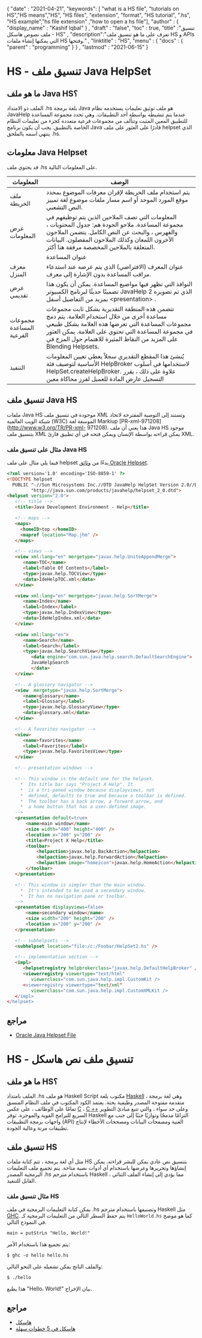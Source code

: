 {
  "date" : "2021-04-21",
  "keywords": [ "what is a HS file", "tutorials on HS","HS means","HS", "HS files", "extension", "format", "HS tutorial", ".hs", "HS example","hs file extension" ,"how to open a hs file"],
  "author" : {
    "display_name" : "Kashif Iqbal"
} ,
  "draft" : "false",
  "toc" : true,
  "title" :"تنسيق ملف نصوص هاسكل - HS" ,
  "description":"تعرف على ما هو تنسيق ملف HS و APIs التي يمكنها إنشاء ملفات HS وفتحها." ,
  "linktitle" : "HS",
  "menu" : {
    "docs" : {
      "parent" : "programming"
}
} ,
  "lastmod" : "2021-06-15"
}

# HS - تنسيق ملف Java HelpSet

## ما هو ملف Java HS؟

الملف ذو الامتداد .hs بلغة برمجة Java هو ملف توثيق تعليمات يستخدمه نظام JavaHelp عندما يتم تنشيطه بواسطة أحد التطبيقات. وهي تحدد مجموعة المساعدة للتطبيق المعين المثبت وتتألف من مجموعات فرعية متعددة كجزء من تعليمات النظام الخاصة بالتطبيق. يجب أن يكون برنامج Java قادرًا على العثور على ملف helpset الذي ينتهي اسمه بالملحق .hs.

## معلومات Java Helpset

قد يحتوي ملف .hs على المعلومات التالية.

| المعلومات | الوصف |
---|---|
| ملف الخريطة | يتم استخدام ملف الخريطة لإقران معرفات الموضوع بمحدد موقع المورد الموحد أو اسم مسار ملفات موضوع لغة تمييز النص التشعبي.
| عرض المعلومات | المعلومات التي تصف الملاحين الذين يتم توظيفهم في مجموعة المساعدة. ملاحو الجودة هم: جدول المحتويات ، والفهرس ، والبحث عن النص الكامل. يتضمن الملاحون الآخرون اللمعان وكذلك الملاحون المفضلون. البيانات المتعلقة بالملاحين المخصصة مرفقة هنا أكثر. |
<html>| عنوان المساعدة | The \<title> تم تحديده داخل ملف helpset (.hs). يظهر هذا العنوان في أعلى معظم النوافذ وأي نوافذ ثانوية موضحة في ملف التعليمات الخاص بك. | </html>
| معرف المنزل | عنوان المعرف (الافتراضي) الذي يتم عرضه عند استدعاء مراقب المساعدة بدون الإشارة إلى معرف. |
| عرض تقديمي | النوافذ التي تظهر فيها مواضيع المساعدة. يمكن أن يكون هذا تضمينًا حديثًا لبرنامج الكمبيوتر JavaHelp 2 الذي تم تصويره بمزيد من التفاصيل أسفل \<presentation> . |
| مجموعات المساعدة الفرعية | تتضمن هذه المنطقة التقديرية بشكل ثابت مجموعات مساعدة أخرى من خلال استخدام العلامة. يتم دمج مجموعات المساعدة التي تعرضها هذه العلامة بشكل طبيعي في مجموعة المساعدة التي تحتوي على العلامة. يمكن العثور على المزيد من النقاط المثيرة للاهتمام حول المزج في Blending Helpsets. |
| التنفيذ | يُنشئ هذا المقطع التقديري سجلاً يعطي تعيين المعلومات الأساسية لتوصيف فئة HelpBroker لاستخدامها في أسلوب HelpSet.createHelpBroker. علاوة على ذلك ، يقرر التسجيل عارض المادة للعميل لفرز محاكاة معين

## تنسيق ملف Java HS

ملفات Java HS موجودة في تنسيق ملف XML وتستند إلى التوصية المقترحة لاتحاد شبكة الويب العالمية (W3C) الموسعة لغة Markiup [PR-xml-971208](http://www.w3.org/TR/PR-xml- 971208). هذا يعني أن ملف Java HS موجود بتنسيق ملف XML يمكن قراءته بواسطة الإنسان ويمكن فتحه في أي تطبيق قارئ XML.

### مثال على تنسيق ملف Java HS

فيما يلي مثال على ملف helpset بدءًا من [وثائق Oracle Helpset](https://docs.oracle.com/cd/E19253-01/819-0913/author/helpset.html).

```html
<?xml version='1.0' encoding='ISO-8859-1' ?>
<!DOCTYPE helpset
  PUBLIC "-//Sun Microsystems Inc.//DTD JavaHelp HelpSet Version 2.0//EN"
         "http://java.sun.com/products/javahelp/helpset_2_0.dtd">
<helpset version="2.0">
   <!-- title -->
   <title>Java Development Environment - Help</title>

   <!-- maps -->
   <maps>
     <homeID>top </homeID>
     <mapref location="Map.jhm" />
   </maps>

   <!-- views -->
   <view xml:lang="en" mergetype="javax.help.UniteAppendMerge">
      <name>TOC</name>
      <label>Table Of Contents</label>
      <type>javax.help.TOCView</type>
      <data>IdeHelpTOC.xml</data>
   </view>

   <view xml:lang="en" mergetype="javax.help.SortMerge">
      <name>Index</name>
      <label>Index</label>
      <type>javax.help.IndexView</type>
      <data>IdeHelpIndex.xml</data>
   </view>

   <view xml:lang="en">
      <name>Search</name>
      <label>Search</label>
      <type>javax.help.SearchView</type>
         <data engine="com.sun.java.help.search.DefaultSearchEngine">
         JavaHelpSearch
         </data>
   </view>

   <!-- A glossary navigator -->
   <view  mergetype="javax.help.SortMerge">
      <name>glossary</name>
      <label>Glossary</label>
      <type>javax.help.GlossaryView</type>
      <data>glossary.xml</data>
   </view>

   <!-- A favorites navigator -->
   <view>
      <name>favorites</name>
      <label>Favorites</label>
      <type>javax.help.FavoritesView</type>
   </view>

   <!-- presentation windows -->

   <!-- This window is the default one for the helpset.
     *  Its title bar says "Project X Help". It
     *  is a tri-paned window because displayviews, not
     *  defined, defaults to true and because a toolbar is defined.
     *  The toolbar has a back arrow, a forward arrow, and
     *  a home button that has a user-defined image.
   -->
   <presentation default=true>
       <name>main window</name>
       <size width="400" height="400" />
       <location x="200" y="200" />
       <title>Project X Help</title>
       <toolbar>
           <helpaction>javax.help.BackAction</helpaction>
           <helpaction>javax.help.ForwardAction</helpaction>
           <helpaction image="homeicon">javax.help.HomeAction</helpaction>
       </toolbar>
   </presentation>

   <!-- This window is simpler than the main window.
     *  It's intended to be used a secondary window.
     *  It has no navigation pane or toolbar.
   -->
   <presentation displayviews=false>
       <name>secondary window</name>
       <size width="200" height="200" />
       <location x="200" y="200" />
   </presentation>

   <!-- subhelpsets -->
   <subhelpset location="file:/c:/Foobar/HelpSet2.hs" />

   <!-- implementation section -->
   <impl>
      <helpsetregistry helpbrokerclass="javax.help.DefaultHelpBroker" />
      <viewerregistry viewertype="text/html"
         viewerclass="com.sun.java.help.impl.CustomKit />
      <viewerregistry viewertype="text/xml"
         viewerclass="com.sun.java.help.impl.CustomXMLKit />
   </impl>
</helpset>
```

## مراجع
* [Oracle Java Helpset File](https://docs.oracle.com/cd/E19253-01/819-0913/author/helpset.html)

# HS - تنسيق ملف نص هاسكل

## ما هو ملف HS؟

الملف بامتداد .hs هو ملف Haskell Script مكتوب بلغة [Haskell](https://wiki.haskell.org/Haskell) ، وهي لغة برمجة متقدمة مفتوحة المصدر وظيفية بحتة. يعتمد الكود المكتوب في ملف النظام المنسق تمامًا على الوظائف ، على عكس [C](/ar/programming/c/) ، [C ++](/ar/programming/cpp/) وعلى حد سواء ، والتي تتبع مبادئ التطوير السريع للبرامج القوية والموجزة. توفر Haskell التزامًا مدمجًا وتوازيًا جنبًا إلى جنب مع واجهات برمجة التطبيقات (API) الغنية ومصفحات البيانات ومصححات الأخطاء لإنتاج تطبيقات مرنة وعالية الجودة.

## تنسيق ملف HS

مثل أي لغة برمجة ، تتم كتابة ملفات HS بتنسيق نص عادي يمكن للبشر قراءته. يمكن إنشاؤها وتحريرها وعرضها باستخدام أي أدوات نصية متاحة. يتم تجميع ملف التعليمات البرمجية المصدر .hs باستخدام مترجم Haskell ، مما يؤدي إلى إنشاء الملف الثنائي القابل للتنفيذ.

### مثال تنسيق ملف HS

يمكن كتابة التعليمات البرمجية في ملف .hs وتصنيفها باستخدام مترجم Haskell مثل [GHC](https://haskell.org/ghc). يتم حفظ السطر التالي من التعليمات البرمجية كـ `HelloWorld.hs` كما هو موضح في النموذج التالي.

```
main = putStrLn "Hello, World!"
```

يتم تجميع هذا باستخدام الأمر:

```
$ ghc -o hello hello.hs
```
والملف الناتج يمكن تشغيله على النحو التالي:

```
$ ./hello
```
هذا يطبع "Hello، World!" بيان الإخراج.

## مراجع

* [هاسكل](https://wiki.haskell.org/Haskell)
* [هاسكل في 5 خطوات سهلة](https://wiki.haskell.org/Haskell_in_5_steps)

